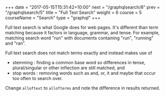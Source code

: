 +++
date = "2017-05-15T15:31:42+10:00"
next = "/graphqlsearch/8"
prev = "/graphqlsearch/5"
title = "Full Text Search"
weight = 6
course = 5
courseName = "Search"
type = "graphql"
+++

Full text search is what Google does for web pages. It's different than term
matching because it factors in language, grammar, and tense. For example,
matching search word "run" with documents containing "run", "running" and "ran".

Full text search does not match terms exactly and instead makes use of

- stemming : finding a common base word so differences in tense, plural/singular
  or other inflection are still matched, and
- stop words : removing words such as and, or, it and maybe that occur too often
  to search over.

Change `alloftext` to `allofterms` and note the difference in results returned.
